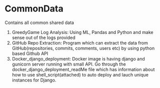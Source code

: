 # CommonData
Contains all common shared data

1. GreedyGame Log Analysis: Using ML, Pandas and Python and make sense out of the logs provided
2. GitHub Repo Extraction: Program which can extract the data from GitHub(repositories, commits, comments, users etc) by using python based Github API 
3. Docker_django_deployment: Docker image is having django and gunicorn server running with small API. Go through the docker_django_deployment_readMe file which has information about how to use shell_script(attached) to auto deploy and lauch unique instances for Django. 
